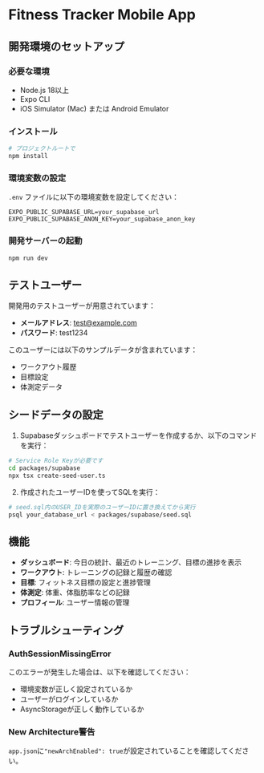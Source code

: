 # Fitness Tracker Mobile App

## 開発環境のセットアップ

### 必要な環境
- Node.js 18以上
- Expo CLI
- iOS Simulator (Mac) または Android Emulator

### インストール

```bash
# プロジェクトルートで
npm install
```

### 環境変数の設定

`.env` ファイルに以下の環境変数を設定してください：

```
EXPO_PUBLIC_SUPABASE_URL=your_supabase_url
EXPO_PUBLIC_SUPABASE_ANON_KEY=your_supabase_anon_key
```

### 開発サーバーの起動

```bash
npm run dev
```

## テストユーザー

開発用のテストユーザーが用意されています：

- **メールアドレス**: test@example.com
- **パスワード**: test1234

このユーザーには以下のサンプルデータが含まれています：
- ワークアウト履歴
- 目標設定
- 体測定データ

## シードデータの設定

1. Supabaseダッシュボードでテストユーザーを作成するか、以下のコマンドを実行：

```bash
# Service Role Keyが必要です
cd packages/supabase
npx tsx create-seed-user.ts
```

2. 作成されたユーザーIDを使ってSQLを実行：

```bash
# seed.sql内のUSER_IDを実際のユーザーIDに置き換えてから実行
psql your_database_url < packages/supabase/seed.sql
```

## 機能

- **ダッシュボード**: 今日の統計、最近のトレーニング、目標の進捗を表示
- **ワークアウト**: トレーニングの記録と履歴の確認
- **目標**: フィットネス目標の設定と進捗管理
- **体測定**: 体重、体脂肪率などの記録
- **プロフィール**: ユーザー情報の管理

## トラブルシューティング

### AuthSessionMissingError

このエラーが発生した場合は、以下を確認してください：
- 環境変数が正しく設定されているか
- ユーザーがログインしているか
- AsyncStorageが正しく動作しているか

### New Architecture警告

`app.json`に`"newArchEnabled": true`が設定されていることを確認してください。